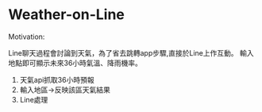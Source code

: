 # Weather-on-Line
Motivation:

Line聊天過程會討論到天氣，為了省去跳轉app步驟,直接於Line上作互動。
輸入地點即可顯示未來36小時氣溫、降雨機率。

1.	天氣api抓取36小時預報
2. 	輸入地區→反映該區天氣結果
3. 	Line處理
